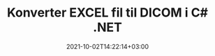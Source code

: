 ---
############################# Static ############################
layout: "autogen-gist"
date: 2021-10-02T14:22:14+03:00
draft: false
path: "da/total/net/conversion/excel-to-dicom/"
other_out_formats: "PDF DOC DOCX DOCM DOT DOTX DOTM TXT RTF HTML HTM MHTML MHT XLS XLSX XLSM XLSB XLT XLTX XLTM XLAM CSV TSV DIF SXC FODS PPT PPTX PPS PPSX PPSM POT POTX PPTM POTM ODT OTT OTP ODP ODS EMZ WMZ SVG SVGZ XPS TEX DCM WMF EMF BMP PNG GIF JPEG TIFF ICO WEBP JP2 TGA PSB PSD EPUB MD XML JSON DICOM FODP JPG"
ad_headline: "Konverter EXCEL til DICOM | .NET"
ad_description: "Mest nøjagtige EXCEL til DICOM dokumentkonverteringsløsning til dine .NET-applikationer."

############################# Head ############################
head_title: "Konverter EXCEL til DICOM i C# ASP.NET | .NET dokumentkonvertering"
head_description: ".NET Excel regneark dokumentformater konvertering API. Konverter EXCEL til DICOM og 100+ andre billeder og dokumentfilformater i .NET (C#, VB.NET, ASP.NET & .NET Core) applikationer."

############################# Header ############################
title: "Konverter EXCEL fil til DICOM i C# .NET"
description: "Brug native Excel-dokumentkonverterings-API til at konvertere EXCEL til DICOM i C# VB.NET & ASP.NET-applikationer. Arbejd med fleksible dokumentkonverteringsfunktioner for at tilpasse det resulterende dokumentudseende. Konverter alle populære Excel-regnearksformater nøjagtigt til og fra Word-dokumenter, PowerPoint-præsentationer, PDF, Photoshop, e-bog, web- og billedfilformater. Konverter hele dokumentet, eller vælg bestemte sider i kildedokumentfilen baseret på de selektive sidetal eller sideintervaller og konverter nemt til et understøttet dokumentformat."

############################# SubMenu ############################
submenu:
    enable: false

############################# Content ############################
content:
    enable: true
    block:
    - title_left: "Sådan konverteres EXCEL til DICOM i C# .NET"
      content_left: |
          Følg disse enkle trin for EXCEL til DICOM konvertering i .NET. Se det konverterede DICOM-dokument, som det er, eller gengiv og vis det som HTML uden brug af ekstern software.

          -   Opret **Converter**-objekt for at konvertere EXCEL-dokument
          -   Indstil konverteringsindstillingerne for DICOM-format
          -   Kald **Convert**-metoden for **Converter**-klasseinstansen for konvertering til DICOM
          -   Indstil indstillinger for HTML-fremviser
          -   Opret **Viewer**-objekt for at se konverteret DICOM som HTML
          
      title_right: "Downloads og installationsvejledning"
      content_right: |
          Du har brug for `GroupDocs.Conversion` og `GroupDocs.Viewer` navneområder for at konvertere Word-filformater til en bred vifte af billeder og dokumenttyper såsom PDF, Microsoft Office (Word, Excel, PowerPoint, Project, Outlook), OpenDocument, HTML og CAD diagrammer. Udforsk andre [.NET API'er til Office-dokumenter](https://products.conholdate.com/total/net/), som tilbydes af Conholdate.Total.
          
          Hent de respektive monteringsfiler fra [Hent](https://downloads.conholdate.com/total/net) eller hent hele pakken fra [NuGet](https://www.nuget.org/packages/Conholdate.Total/) for at tilføje 'Conholdate.Total for .NET' direkte i dit arbejdsområde.
          
      gisthash: "4f311c07ae9ee691b8afb7960aa6c806"
      gistfile: "excel-to-pdf-conversion.cs"

    - title_left: "Tilføj tekst eller billedvandmærke til DICOM i C#"
      content_left: |
          Konverter dokumenter (EXCEL til DICOM) nøjagtigt som den originale fil, og anvend tekst- eller billedvandmærker på de konverterede dokumentsider ved hjælp af C# .NET.

          -   Opret **Converter**-objekt for at konvertere EXCEL-dokument
          -   Opret en ny forekomst af klassen **WatermarkOptions**
          -   Angiv vandmærkeegenskaber (farve, bredde, tekst, billede osv.)
          -   Instantiér den korrekte **ConvertOptions**-klasse
          -   Indstil egenskaben **Watermark** for **ConvertOptions**-forekomsten
          -   Kald **Convert**-metoden for **Converter**-klasseinstansen for konvertering til DICOM
        
      title_right: "Udtræk af kildedokumentoplysninger"
      content_right: |
          Funktionen til udtrækning af dokumentoplysninger gør det ikke kun muligt at få de grundlæggende oplysninger om kildedokumentfilen, men den understøtter også udtrækning af nogle værdifulde filformatspecifikke oplysninger, såsom projektstart- og slutdatoer for en Microsoft Project-fil, eventuelle udskrivningsbegrænsninger på et PDF-dokument, liste over mapper indesluttet i en Outlook-datafil osv.

          Konverter populære dokumentfilformater på forskellige operativsystemer såsom Windows, Linux eller macOS, mens du bruger platforme som Windows Azure, Mono og Xamarin.
          
      gisthash: "a15affe15284876ce010a315a09da1f0"
      gistfile: "convert-word-to-pdf-and-add-text-watermark-to-converted-pdf.cs"

    - title_left: "Konverter JSON-fil til Excel i C# .NET"
      content_left: |
          Konvertering af en JSON-fil til Excel i .NET er nu nemmere med Conholdate.Total til .NET API'er. Brug JSON-filen som en datakilde og konverter den præcist til et Excel-regnearksfilformat ved at tilføje et par linjer C #kode uden at bruge ekstern software.

          -   Opret **Converter**-objekt for at konvertere JSON-fil
          -   Instantiér klassen **SpreadsheetConvertOptions**
          -   Kald **Convert**-metoden for **Converter**-klasseinstansen til konvertering til XLSX
          
      title_right: "Indlæs og konverter fjernplacerede dokumenter"
      content_right: |
          Ved at bruge Conholdate.Total til .NET – kan udviklere indlæse og konvertere dokumenter fra forskellige fjernplaceringer og cloud-dokumentlagerressourcer såsom Amazon S3, Microsoft Azure Blob, FTP, lokal disk, stream eller en simpel URL. Du skal blot specificere metoden for at opnå eksternt placeret dokumentstrøm og derefter sende den videre til Converter-klassen som en konstruktør.
          
          Conholdate.Total for .NET API'er er hjemmehørende i Windows Forms, ASP.NET, WPF, WCF eller enhver form for applikation baseret på .NET Framework 2.0 eller nyere.
          
      gisthash: "7864dd1c0c16ca647722d18664d5c84a"
      gistfile: "json-to-excel-spreadsheet-conversion.cs"

############################# About Formats ############################
about_formats:
    enable: false
############################# More Formats ############################
more_formats:
    enable: true
    auto: false
    other_out_formats: PDF DOC DOCX DOCM DOT DOTX DOTM TXT RTF HTML HTM MHTML MHT XLS XLSX XLSM XLSB XLT XLTX XLTM XLAM CSV TSV DIF SXC FODS PPT PPTX PPS PPSX PPSM POT POTX PPTM POTM ODT OTT OTP ODP ODS EMZ WMZ SVG SVGZ XPS TEX DCM WMF EMF BMP PNG GIF JPEG TIFF ICO WEBP JP2 TGA PSB PSD EPUB MD XML JSON DICOM FODP JPG
############################# Back to top ###############################
back_to_top:
  enable: true
---